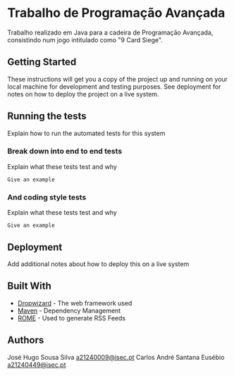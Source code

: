 # Trabalho de Programação Avançada

Trabalho realizado em Java para a cadeira de Programação Avançada, consistindo num jogo intitulado como "9 Card Siege".

## Getting Started

These instructions will get you a copy of the project up and running on your local machine for development and testing purposes. See deployment for notes on how to deploy the project on a live system.

## Running the tests

Explain how to run the automated tests for this system

### Break down into end to end tests

Explain what these tests test and why

```
Give an example
```

### And coding style tests

Explain what these tests test and why

```
Give an example
```

## Deployment

Add additional notes about how to deploy this on a live system

## Built With

* [Dropwizard](http://www.dropwizard.io/1.0.2/docs/) - The web framework used
* [Maven](https://maven.apache.org/) - Dependency Management
* [ROME](https://rometools.github.io/rome/) - Used to generate RSS Feeds

## Authors
José Hugo Sousa Silva a21240009@isec.pt
Carlos André Santana Eusébio a21240449@isec.pt
